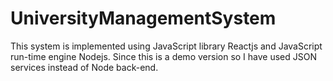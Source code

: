 # UniversityManagementSystem
This system is implemented using JavaScript library Reactjs and JavaScript run-time engine Nodejs. Since this is a demo version so I have used JSON services instead of Node back-end. 
